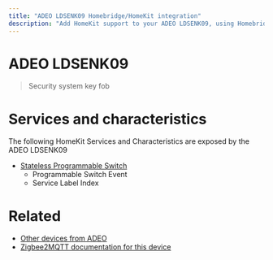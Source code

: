 ```yaml
---
title: "ADEO LDSENK09 Homebridge/HomeKit integration"
description: "Add HomeKit support to your ADEO LDSENK09, using Homebridge, Zigbee2MQTT and homebridge-z2m."
---
```

<!---
This file has been GENERATED using src/docgen/docgen.ts
DO NOT EDIT THIS FILE MANUALLY!
-->
# ADEO LDSENK09
> Security system key fob


# Services and characteristics
The following HomeKit Services and Characteristics are exposed by
the ADEO LDSENK09

* [Stateless Programmable Switch](../../action.md)
  * Programmable Switch Event
  * Service Label Index


# Related
* [Other devices from ADEO](../index.md#adeo)
* [Zigbee2MQTT documentation for this device](https://www.zigbee2mqtt.io/devices/LDSENK09.html)